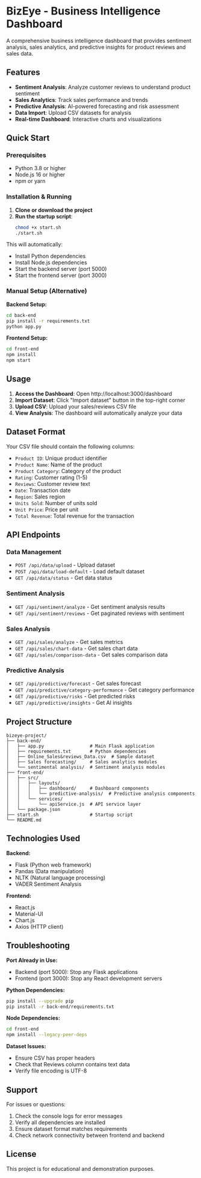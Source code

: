 # BizEye - Business Intelligence Dashboard

A comprehensive business intelligence dashboard that provides sentiment analysis, sales analytics, and predictive insights for product reviews and sales data.

## Features

- **Sentiment Analysis**: Analyze customer reviews to understand product sentiment
- **Sales Analytics**: Track sales performance and trends
- **Predictive Analysis**: AI-powered forecasting and risk assessment
- **Data Import**: Upload CSV datasets for analysis
- **Real-time Dashboard**: Interactive charts and visualizations

## Quick Start

### Prerequisites

- Python 3.8 or higher
- Node.js 16 or higher
- npm or yarn

### Installation & Running

1. **Clone or download the project**
2. **Run the startup script**:
   ```bash
   chmod +x start.sh
   ./start.sh
   ```

This will automatically:
- Install Python dependencies
- Install Node.js dependencies  
- Start the backend server (port 5000)
- Start the frontend server (port 3000)

### Manual Setup (Alternative)

**Backend Setup:**
```bash
cd back-end
pip install -r requirements.txt
python app.py
```

**Frontend Setup:**
```bash
cd front-end
npm install
npm start
```

## Usage

1. **Access the Dashboard**: Open http://localhost:3000/dashboard
2. **Import Dataset**: Click "Import dataset" button in the top-right corner
3. **Upload CSV**: Upload your sales/reviews CSV file
4. **View Analysis**: The dashboard will automatically analyze your data

## Dataset Format

Your CSV file should contain the following columns:
- `Product ID`: Unique product identifier
- `Product Name`: Name of the product
- `Product Category`: Category of the product
- `Rating`: Customer rating (1-5)
- `Reviews`: Customer review text
- `Date`: Transaction date
- `Region`: Sales region
- `Units Sold`: Number of units sold
- `Unit Price`: Price per unit
- `Total Revenue`: Total revenue for the transaction

## API Endpoints

### Data Management
- `POST /api/data/upload` - Upload dataset
- `POST /api/data/load-default` - Load default dataset
- `GET /api/data/status` - Get data status

### Sentiment Analysis
- `GET /api/sentiment/analyze` - Get sentiment analysis results
- `GET /api/sentiment/reviews` - Get paginated reviews with sentiment

### Sales Analysis
- `GET /api/sales/analyze` - Get sales metrics
- `GET /api/sales/chart-data` - Get sales chart data
- `GET /api/sales/comparison-data` - Get sales comparison data

### Predictive Analysis
- `GET /api/predictive/forecast` - Get sales forecast
- `GET /api/predictive/category-performance` - Get category performance
- `GET /api/predictive/risks` - Get predicted risks
- `GET /api/predictive/insights` - Get AI insights

## Project Structure

```
bizeye-project/
├── back-end/
│   ├── app.py                 # Main Flask application
│   ├── requirements.txt       # Python dependencies
│   ├── Online_Sales&reviews_Data.csv  # Sample dataset
│   ├── Sales forecasting/     # Sales analytics modules
│   └── sentimental analysis/  # Sentiment analysis modules
├── front-end/
│   ├── src/
│   │   ├── layouts/
│   │   │   ├── dashboard/     # Dashboard components
│   │   │   └── predictive-analysis/  # Predictive analysis components
│   │   └── services/
│   │       └── apiService.js  # API service layer
│   └── package.json
├── start.sh                   # Startup script
└── README.md
```

## Technologies Used

**Backend:**
- Flask (Python web framework)
- Pandas (Data manipulation)
- NLTK (Natural language processing)
- VADER Sentiment Analysis

**Frontend:**
- React.js
- Material-UI
- Chart.js
- Axios (HTTP client)

## Troubleshooting

**Port Already in Use:**
- Backend (port 5000): Stop any Flask applications
- Frontend (port 3000): Stop any React development servers

**Python Dependencies:**
```bash
pip install --upgrade pip
pip install -r back-end/requirements.txt
```

**Node Dependencies:**
```bash
cd front-end
npm install --legacy-peer-deps
```

**Dataset Issues:**
- Ensure CSV has proper headers
- Check that Reviews column contains text data
- Verify file encoding is UTF-8

## Support

For issues or questions:
1. Check the console logs for error messages
2. Verify all dependencies are installed
3. Ensure dataset format matches requirements
4. Check network connectivity between frontend and backend

## License

This project is for educational and demonstration purposes.
